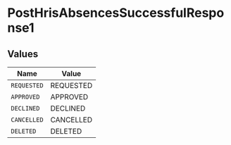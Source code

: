 # PostHrisAbsencesSuccessfulResponse1


## Values

| Name        | Value       |
| ----------- | ----------- |
| `REQUESTED` | REQUESTED   |
| `APPROVED`  | APPROVED    |
| `DECLINED`  | DECLINED    |
| `CANCELLED` | CANCELLED   |
| `DELETED`   | DELETED     |